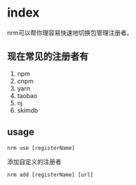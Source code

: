 # index

nrm可以帮你理容易快速地切换包管理注册者。

## 现在常见的注册者有

1. npm
2. cnpm
3. yarn
4. taobao
5. nj
6. skimdb

## usage

`nrm use [registerName]`

添加自定义的注册者

`nrm add [registerName] [url]`

